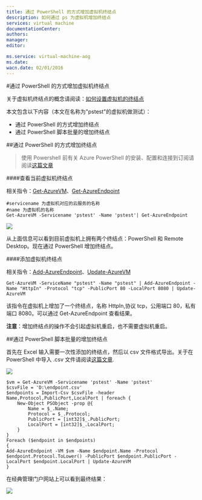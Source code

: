 ```yaml
---
title: 通过 PowerShell 的方式增加虚拟机终结点
description: 如何通过 ps 为虚拟机增加终结点
services: virtual machine
documentationCenter: 
authors: 
manager: 
editor: 

ms.service: virtual-machine-aog
ms.date: 
wacn.date: 02/01/2016
---
```


#通过 PowerShell 的方式增加虚拟机终结点

关于虚拟机终结点的概念请阅读：[如何设置虚拟机的终结点](./virtual-machines/virtual-machines-windows-classic-setup-endpoints.md)

本文包含以下内容（本文在名称为"pstest"的虚拟机做测试）：

- 通过 PowerShell 的方式增加终结点
- 通过 PowerShell 脚本批量的增加终结点

##通过 PowerShell 的方式增加终结点

>使用 Powershell 前有关 Azure PowerShell 的安装、配置和连接到订阅请阅读[这篇文章](./powershell-install-configure.md)

####查看当前虚拟机终结点

相关指令：[Get-AzureVM](https://msdn.microsoft.com/zh-cn/library/azure/dn495236.aspx)、[Get-AzureEndpoint](https://msdn.microsoft.com/zh-cn/library/azure/dn495158.aspx)

    #servicename 为虚拟机对应的云服务的名称
    #name 为虚拟机的名称
    Get-AzureVM -Servicename 'pstest' -Name 'pstest'| Get-AzureEndpoint

![](./media/aog-virtual-machines-ps-add-endpoint/get-endpoint-info.PNG)

从上面信息可以看到目前虚拟机上拥有两个终结点：PowerShell 和 Remote Desktop。现在通过 PowerShell 增加终结点。

####添加虚拟机终结点

相关指令：[Add-AzureEndpoint](https://msdn.microsoft.com/zh-cn/library/azure/dn495300.aspx)、[Update-AzureVM](https://msdn.microsoft.com/zh-cn/library/azure/dn495230.aspx)

    Get-AzureVM -ServiceName "pstest" -Name "pstest" | Add-AzureEndpoint -Name "HttpIn" -Protocol "tcp" -PublicPort 80 -LocalPort 8080 | Update-AzureVM

该指令在虚拟机上增加了一个终结点，名称 HttpIn,协议 tcp，公用端口 80，私有端口 8080。可以通过 Get-AzureEndpoint 查看结果。

**注意**：增加终结点的操作不会引起虚拟机重启，也不需要虚拟机重启。

##通过 PowerShell 脚本批量的增加终结点

首先在 Excel 输入需要一次性添加的终结点，然后以 csv 文件格式导出。关于在 PowerShell 中导入 .csv 文件请阅读[这篇文章](https://technet.microsoft.com/zh-cn/library/ee176874.aspx).

![](./media/aog-virtual-machines-ps-add-endpoint/excel-input.PNG)

    $vm = Get-AzureVM -Servicename 'pstest' -Name 'pstest'
    $csvFile = 'D:\endpoint.csv'
    $endpoints = Import-Csv $csvFile -header Name,Protocol,PublicPort,LocalPort | foreach {
        New-Object PSObject -prop @{
            Name = $_.Name;
            Protocol = $_.Protocol;
            PublicPort = [int32]$_.PublicPort;
            LocalPort = [int32]$_.LocalPort;
        }
    }
    Foreach ($endpoint in $endpoints)
    {
    Add-AzureEndpoint -VM $vm -Name $endpoint.Name -Protocol $endpoint.Protocol.ToLower() -PublicPort $endpoint.PublicPort -LocalPort $endpoint.LocalPort | Update-AzureVM
    }

在经典管理门户网站上可以看到最终结果：

![](./media/aog-virtual-machines-ps-add-endpoint/batch-add-endpoint-result.PNG)
